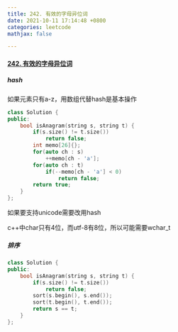 ```yaml
---
title: 242. 有效的字母异位词
date: 2021-10-11 17:14:48 +0800
categories: leetcode
mathjax: false

---
```


#### [242. 有效的字母异位词](https://leetcode-cn.com/problems/valid-anagram/submissions/)

##### hash

如果元素只有a-z，用数组代替hash是基本操作

```c++
class Solution {
public:
    bool isAnagram(string s, string t) {
        if(s.size() != t.size())
            return false;
        int memo[26]{};
        for(auto ch : s)
            ++memo[ch - 'a'];
        for(auto ch : t)
            if(--memo[ch - 'a'] < 0)
                return false;
        return true;
    }
};
```

如果要支持unicode需要改用hash

c++中char只有4位，而utf-8有8位，所以可能需要wchar_t

##### 排序

```c++
class Solution {
public:
    bool isAnagram(string s, string t) {
        if(s.size() != t.size())
            return false;
        sort(s.begin(), s.end());
        sort(t.begin(), t.end());
        return s == t;
    }
};
```
